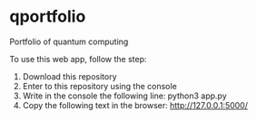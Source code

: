 # qportfolio
Portfolio of quantum computing

To use this web app, follow the step:

1. Download this repository
2. Enter to this repository using the console
3. Write in the console the following line: python3 app.py
4. Copy the following text in the browser: http://127.0.0.1:5000/

